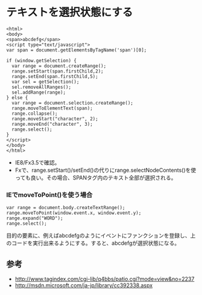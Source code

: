 ﻿# テキストを選択状態にする

```clike
<html>
<body>
<span>abcdefg</span>
<script type="text/javascript">
var span = document.getElementsByTagName('span')[0]; 

if (window.getSelection) {
  var range = document.createRange();
  range.setStart(span.firstChild,2);
  range.setEnd(span.firstChild,5);
  var sel = getSelection();
  sel.removeAllRanges();
  sel.addRange(range);
} else {
  var range = document.selection.createRange();
  range.moveToElementText(span);
  range.collapse();
  range.moveStart("character", 2);
  range.moveEnd("character", 3);
  range.select();
}
</script>
</body>
</html>
```

- IE8/Fx3.5で確認。
- Fxで、range.setStart()/setEnd()の代りにrange.selectNodeContents()を使っても良い。その場合、SPANタグ内のテキスト全部が選択される。

### IEでmoveToPoint()を使う場合

```clike
var range = document.body.createTextRange();
range.moveToPoint(window.event.x, window.event.y);
range.expand("WORD");
range.select();
```

目的の要素に、例えば<span onclick="selectMe()">abcdefg</span>のようにイベントにファンクションを登録し、上のコードを実行出来るようにする。すると、abcdefgが選択状態になる。

## 参考

- http://www.tagindex.com/cgi-lib/q4bbs/patio.cgi?mode=view&no=2237
- http://msdn.microsoft.com/ja-jp/library/cc392338.aspx
